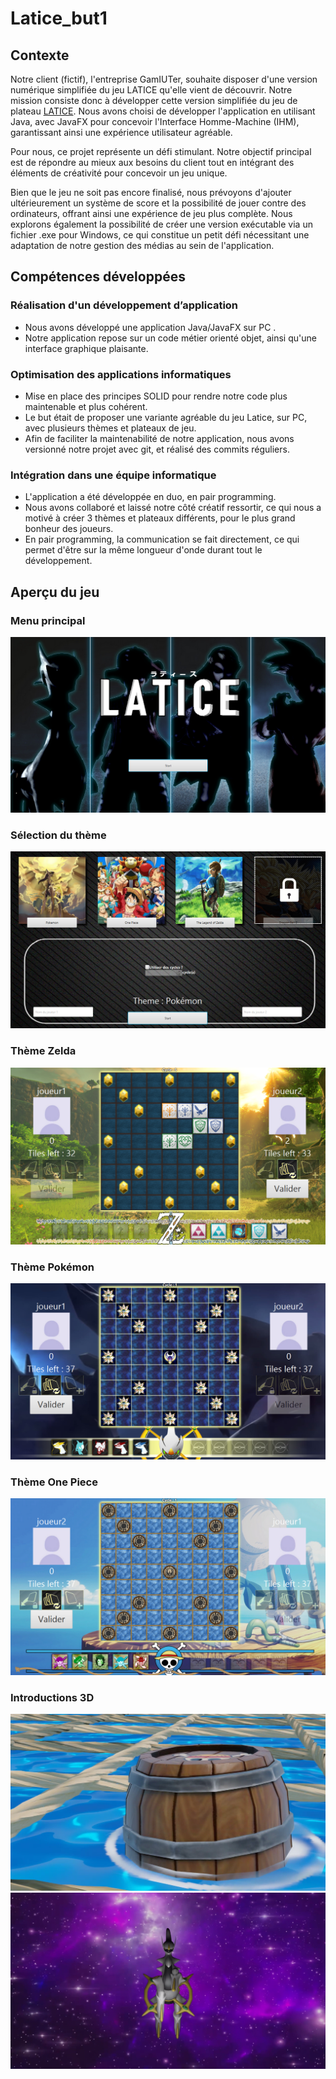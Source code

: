 # Latice_but1

## Contexte

Notre client (fictif), l'entreprise GamIUTer, souhaite disposer d'une version numérique simplifiée du jeu LATICE qu'elle vient de découvrir. Notre mission consiste donc à développer cette version simplifiée du jeu de plateau [LATICE](https://www.ultraboardgames.com/latice/game-rules.php). Nous avons choisi de développer l'application en utilisant Java, avec JavaFX pour concevoir l'Interface Homme-Machine (IHM), garantissant ainsi une expérience utilisateur agréable.

Pour nous, ce projet représente un défi stimulant. Notre objectif principal est de répondre au mieux aux besoins du client tout en intégrant des éléments de créativité pour concevoir un jeu unique.

Bien que le jeu ne soit pas encore finalisé, nous prévoyons d'ajouter ultérieurement un système de score et la possibilité de jouer contre des ordinateurs, offrant ainsi une expérience de jeu plus complète. Nous explorons également la possibilité de créer une version exécutable via un fichier .exe pour Windows, ce qui constitue un petit défi nécessitant une adaptation de notre gestion des médias au sein de l'application.

## Compétences développées

### Réalisation d'un développement d’application

- Nous avons développé une application Java/JavaFX sur PC .
- Notre application repose sur un code métier orienté objet, ainsi qu'une interface graphique plaisante.

### Optimisation des applications informatiques

- Mise en place des principes SOLID pour rendre notre code plus maintenable et plus cohérent.
- Le but était de proposer une variante agréable du jeu Latice, sur PC, avec plusieurs thèmes et plateaux de jeu.
- Afin de faciliter la maintenabilité de notre application, nous avons versionné notre projet avec git, et réalisé des commits réguliers.

### Intégration dans une équipe informatique

- L'application a été développée en duo, en pair programming.
- Nous avons collaboré et laissé notre côté créatif ressortir, ce qui nous a motivé à créer 3 thèmes et plateaux différents, pour le plus grand bonheur des joueurs.
- En pair programming, la communication se fait directement, ce qui permet d'être sur la même longueur d'onde durant tout le développement.

## Aperçu du jeu

### Menu principal
![image](https://github.com/cOpeRency/Latice_but1/blob/master/readme_images/start.png)

### Sélection du thème
![image](https://github.com/cOpeRency/Latice_but1/blob/master/readme_images/select.png)

### Thème Zelda
![image](https://github.com/cOpeRency/Latice_but1/blob/master/readme_images/zelda.png)

### Thème Pokémon
![image](https://github.com/cOpeRency/Latice_but1/blob/master/readme_images/pokemon.png)

### Thème One Piece
![image](https://github.com/cOpeRency/Latice_but1/blob/master/readme_images/op.png)

### Introductions 3D 
![image](https://github.com/cOpeRency/Latice_but1/blob/master/readme_images/intro_op.png)
![image](https://github.com/cOpeRency/Latice_but1/blob/master/readme_images/intro_pokemon.png)
